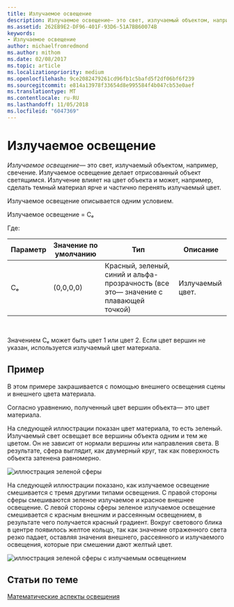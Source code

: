 ```yaml
---
title: Излучаемое освещение
description: Излучаемое освещение— это свет, излучаемый объектом, например, свечение.
ms.assetid: 262EB9E2-DF96-401F-93D6-51A7BB60074B
keywords:
- Излучаемое освещение
author: michaelfromredmond
ms.author: mithom
ms.date: 02/08/2017
ms.topic: article
ms.localizationpriority: medium
ms.openlocfilehash: 9ce2082479261cd96fb1c5bafd5f2df06bf6f239
ms.sourcegitcommit: e814a13978f33654d8e995584f4b047cb53e0aef
ms.translationtype: MT
ms.contentlocale: ru-RU
ms.lasthandoff: 11/05/2018
ms.locfileid: "6047369"
---
```

# <a name="emissive-lighting"></a>Излучаемое освещение


*Излучаемое освещение*— это свет, излучаемый объектом, например, свечение. Излучаемое освещение делает отрисованный объект светящимся. Излучение влияет на цвет объекта и может, например, сделать темный материал ярче и частично перенять излучаемый цвет.

Излучаемое освещение описывается одним условием.

Излучаемое освещение = Cₑ

Где:

| Параметр | Значение по умолчанию | Тип                                                                 | Описание     |
|-----------|---------------|----------------------------------------------------------------------|-----------------|
| Cₑ        | (0,0,0,0)     | Красный, зеленый, синий и альфа-прозрачность (все это— значение с плавающей точкой) | Излучаемый цвет. |

 

Значением Cₑ может быть цвет 1 или цвет 2. Если цвет вершин не указан, используется излучаемый цвет материала.

## <a name="span-idexamplespanspan-idexamplespanspan-idexamplespanexample"></a><span id="Example"></span><span id="example"></span><span id="EXAMPLE"></span>Пример


В этом примере закрашивается с помощью внешнего освещения сцены и внешнего цвета материала.

Согласно уравнению, полученный цвет вершин объекта— это цвет материала.

На следующей иллюстрации показан цвет материала, то есть зеленый. Излучаемый свет освещает все вершины объекта одним и тем же цветом. Он не зависит от нормали вершины или направления света. В результате, сфера выглядит, как двумерный круг, так как поверхность объекта затенена равномерно.

![иллюстрация зеленой сферы](images/lighte.jpg)

На следующей иллюстрации показано, как излучаемое освещение смешивается с тремя другими типами освещения. С правой стороны сферы смешиваются зеленое излучаемое и красное внешнее освещение. С левой стороны сферы зеленое излучаемое освещение смешивается с красным внешним и рассеянным освещением, в результате чего получается красный градиент. Вокруг светового блика в центре появилось желтое кольцо, так как значение отраженного света резко падает, оставляя значения внешнего, рассеянного и излучаемого освещения, которые при смешении дают желтый цвет.

![иллюстрация зеленой сферы с излучаемым освещением](images/lightadse.jpg)

## <a name="span-idrelated-topicsspanrelated-topics"></a><span id="related-topics"></span>Статьи по теме


[Математические аспекты освещения](mathematics-of-lighting.md)

 

 




